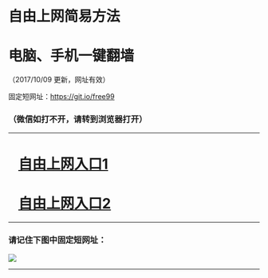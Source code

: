 ﻿# 自由上网简易方法

# 电脑、手机一键翻墙

（2017/10/09 更新，网址有效）

固定短网址：https://git.io/free99

### （微信如打不开，请转到浏览器打开）


***





# &nbsp;&nbsp; <a href="http://ft3072422861.fwq-tz-1001.info/fwqtz01.html?t=100900130706 " target="_blank">自由上网入口1</a>
# &nbsp;&nbsp; <a href="http://ft2879226760.fwq-tz-1002.info/fwqtz02.html?t=100900128398 " target="_blank">自由上网入口2</a>
***

### 请记住下图中固定短网址：

<img src="https://s3-us-west-2.amazonaws.com/fwq-1001/yjfq-20170905okok.png" /> 


***

